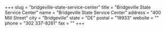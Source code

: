 +++
slug = "bridgeville-state-service-center"
title = "Bridgeville State Service Center"
name = "Bridgeville State Service Center"
address = "400 Mill Street"
city = "Bridgeville"
state = "DE"
postal = "19933"
website = ""
phone = "302 337-8261"
fax = ""
+++
